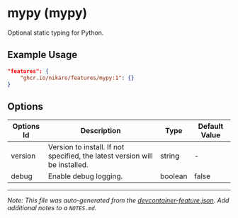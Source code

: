 
# mypy (mypy)

Optional static typing for Python.

## Example Usage

```json
"features": {
    "ghcr.io/nikaro/features/mypy:1": {}
}
```

## Options

| Options Id | Description | Type | Default Value |
|-----|-----|-----|-----|
| version | Version to install. If not specified, the latest version will be installed. | string | - |
| debug | Enable debug logging. | boolean | false |



---

_Note: This file was auto-generated from the [devcontainer-feature.json](https://github.com/nikaro/features/blob/main/src/mypy/devcontainer-feature.json).  Add additional notes to a `NOTES.md`._
